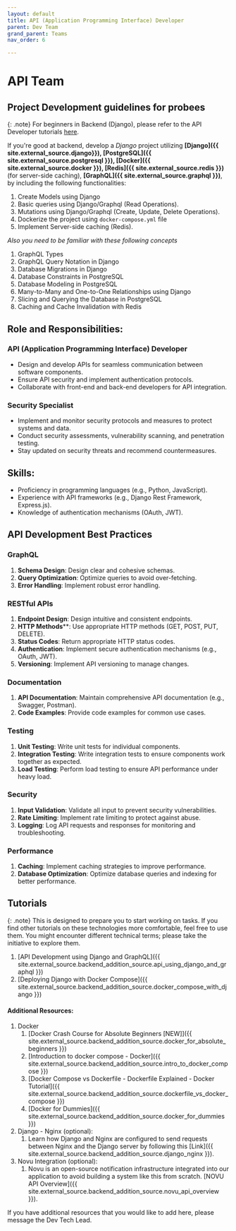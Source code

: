 ```yaml
---
layout: default
title: API (Application Programming Interface) Developer
parent: Dev Team
grand_parent: Teams
nav_order: 6

---
```



# API Team

## Project Development guidelines for probees

{: .note}
For beginners in Backend (Django), please refer to the API Developer tutorials [here](#tutorials). 


If you're good at backend, develop a _Django_ project utilizing **[Django]({{ site.external_source.django}}), [PostgreSQL]({{ site.external_source.postgresql }}), [Docker]({{ site.external_source.docker }}), [Redis]({{ site.external_source.redis }})** (for server-side caching), **[GraphQL]({{ site.external_source.graphql }})**, by including the following functionalities:
1. Create Models using Django
2. Basic queries using Django/Graphql (Read Operations).
3. Mutations using Django/Graphql (Create, Update, Delete Operations).
4. Dockerize the project using `docker-compose.yml` file
5. Implement Server-side caching (Redis).

_Also you need to be familiar with these following concepts_
1. GraphQL Types
2. GraphQL Query Notation in Django
3. Database Migrations in Django
4. Database Constraints in PostgreSQL
5. Database Modeling in PostgreSQL
6. Many-to-Many and One-to-One Relationships using Django
11. Slicing and Querying the Database in PostgreSQL
10. Caching and Cache Invalidation with Redis



## Role and Responsibilities:

### API (Application Programming Interface) Developer

- Design and develop APIs for seamless communication between software components.
- Ensure API security and implement authentication protocols.
- Collaborate with front-end and back-end developers for API integration.

### Security Specialist

- Implement and monitor security protocols and measures to protect systems and data.
- Conduct security assessments, vulnerability scanning, and penetration testing.
- Stay updated on security threats and recommend countermeasures.

## Skills:

- Proficiency in programming languages (e.g., Python, JavaScript).
- Experience with API frameworks (e.g., Django Rest Framework, Express.js).
- Knowledge of authentication mechanisms (OAuth, JWT).


## API Development Best Practices

### GraphQL
1. **Schema Design**: Design clear and cohesive schemas.
2. **Query Optimization**: Optimize queries to avoid over-fetching.
3. **Error Handling**: Implement robust error handling.

### RESTful APIs
1. **Endpoint Design**: Design intuitive and consistent endpoints.
2. **HTTP Methods****: Use appropriate HTTP methods (GET, POST, PUT, DELETE).
3. **Status Codes**: Return appropriate HTTP status codes.
4. **Authentication**: Implement secure authentication mechanisms (e.g., OAuth, JWT).
5. **Versioning**: Implement API versioning to manage changes.

### Documentation
1. **API Documentation**: Maintain comprehensive API documentation (e.g., Swagger, Postman).
2. **Code Examples**: Provide code examples for common use cases.

### Testing
1. **Unit Testing**: Write unit tests for individual components.
2. **Integration Testing**: Write integration tests to ensure components work together as expected.
3. **Load Testing**: Perform load testing to ensure API performance under heavy load.

### Security
1. **Input Validation**: Validate all input to prevent security vulnerabilities.
2. **Rate Limiting**: Implement rate limiting to protect against abuse.
3. **Logging**: Log API requests and responses for monitoring and troubleshooting.

### Performance
1. **Caching**: Implement caching strategies to improve performance.
2. **Database Optimization**: Optimize database queries and indexing for better performance.



## Tutorials

{: .note}
This is designed to prepare you to start working on tasks. If you find other tutorials on these technologies more comfortable, feel free to use them. You might encounter different technical terms; please take the initiative to explore them.

1. [API Development using Django and GraphQL]({{ site.external_source.backend_addition_source.api_using_django_and_graphql }})
2. [Deploying Django with Docker Compose]({{ site.external_source.backend_addition_source.docker_compose_with_django }})

#### **Additional Resources**:
1. Docker
    1. [Docker Crash Course for Absolute Beginners [NEW]]({{ site.external_source.backend_addition_source.docker_for_absolute_beginners }})
    2. [Introduction to docker compose - Docker]({{ site.external_source.backend_addition_source.intro_to_docker_compose }})
    3. [Docker Compose vs Dockerfile - Dockerfile Explained - Docker Tutorial]({{ site.external_source.backend_addition_source.dockerfile_vs_docker_compose }})
    4. [Docker for Dummies]({{ site.external_source.backend_addition_source.docker_for_dummies }})
2. Django - Nginx (optional):
    1. Learn how Django and Nginx are configured to send requests between Nginx and the Django server  by following this [Link]({{ site.external_source.backend_addition_source.django_nginx }}).
3. Novu Integration (optional):
    1. Novu is an open-source notification infrastructure integrated into our application to avoid building a system like this from scratch. [NOVU API Overview]({{ site.external_source.backend_addition_source.novu_api_overview }}).

If you have additional resources that you would like to add here, please message the Dev Tech Lead.


